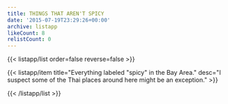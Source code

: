 ```yaml
---
title: THINGS THAT AREN'T SPICY
date: '2015-07-19T23:29:26+00:00'
archive: listapp
likeCount: 8
relistCount: 0
---
```


<!--more-->

{{< listapp/list order=false reverse=false >}}

   {{< listapp/item title="Everything labeled \"spicy\" in the Bay Area."
      desc="I suspect some of the Thai places around here might be an exception." >}}

{{< /listapp/list >}}
